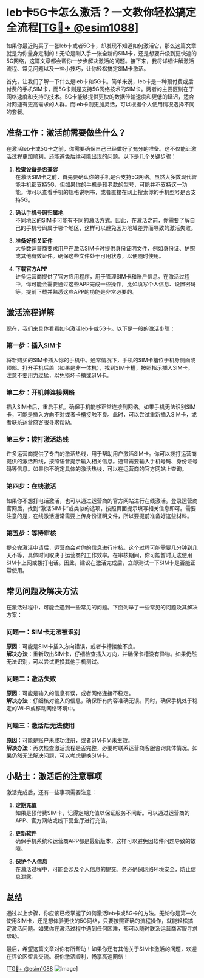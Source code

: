 # leb卡5G卡怎么激活？一文教你轻松搞定全流程[[TG💪+ @esim1088](https://t.me/s/esim1088)]

如果你最近购买了一张leb卡或者5G卡，却发现不知道如何激活它，那么这篇文章就是为你量身定制的！无论是刚入手一张全新的SIM卡，还是想要升级到更快速的5G网络，这篇文章都会帮你一步步解决激活的问题。接下来，我将详细讲解激活流程、常见问题以及一些小技巧，让你轻松搞定SIM卡激活。

首先，让我们了解一下什么是leb卡和5G卡。简单来说，leb卡是一种预付费或后付费的手机SIM卡，而5G卡则是支持5G网络技术的SIM卡。两者的主要区别在于网络速度和支持的技术。5G卡能够提供更快的数据传输速度和更低的延迟，适合对网速有更高需求的人群。而leb卡则更加灵活，可以根据个人使用情况选择不同的套餐。

## 准备工作：激活前需要做些什么？

在激活leb卡或5G卡之前，你需要确保自己已经做好了充分的准备。这不仅能让激活过程更加顺利，还能避免后续可能出现的问题。以下是几个关键步骤：

1. **检查设备是否兼容**  
   在激活SIM卡之前，首先要确认你的手机是否支持5G网络。虽然大多数现代智能手机都支持5G，但如果你的手机是较老款的型号，可能并不支持这一功能。你可以查看手机的规格说明书，或者直接在网上搜索你的手机型号是否支持5G。

2. **确认手机号码归属地**  
   不同地区的SIM卡可能有不同的激活方式。因此，在激活之前，你需要了解自己的手机号码属于哪个地区，这样可以避免因为地域差异而导致的激活失败。

3. **准备好相关证件**  
   大多数运营商要求用户在激活SIM卡时提供身份证明文件，例如身份证、护照或其他有效证件。确保这些文件处于可用状态，以便随时使用。

4. **下载官方APP**  
   许多运营商提供了官方应用程序，用于管理SIM卡和账户信息。在激活过程中，你可能会需要通过这些APP完成一些操作，比如填写个人信息、设置密码等。提前下载并熟悉这些APP的功能是非常必要的。

## 激活流程详解

现在，我们来具体看看如何激活leb卡或5G卡。以下是一般的激活步骤：

### 第一步：插入SIM卡

将新购买的SIM卡插入你的手机中。通常情况下，手机的SIM卡槽位于机身侧面或顶部。打开手机后盖（如果是非一体机），找到SIM卡槽，按照指示插入SIM卡。注意不要用力过猛，以免损坏卡槽或SIM卡。

### 第二步：开机并连接网络

插入SIM卡后，重启手机。确保手机能够正常连接到网络。如果手机无法识别SIM卡，可能是插入方向不对或者卡槽接触不良。此时，可以尝试重新插入SIM卡，或者联系运营商客服寻求帮助。

### 第三步：拨打激活热线

许多运营商提供了专门的激活热线，用于帮助用户激活SIM卡。你可以拨打运营商提供的激活热线，按照语音提示输入相关信息。通常需要输入手机号码、身份证号码等信息。如果你不确定具体的激活热线，可以在运营商的官方网站上查询。

### 第四步：在线激活

如果你不想打电话激活，也可以通过运营商的官方网站进行在线激活。登录运营商官网后，找到“激活SIM卡”或类似的选项，按照页面提示填写相关信息即可。需要注意的是，在线激活通常需要上传身份证明文件，所以要提前准备好这些材料。

### 第五步：等待审核

提交完激活申请后，运营商会对你的信息进行审核。这个过程可能需要几分钟到几天不等，具体时间取决于运营商的工作效率。在审核期间，你可能暂时无法使用SIM卡上网或拨打电话。因此，建议在激活完成后，立即测试一下SIM卡是否能正常使用。

## 常见问题及解决方法

在激活过程中，可能会遇到一些常见的问题。下面列举了一些常见的问题及其解决方案：

### 问题一：SIM卡无法被识别

**原因**：可能是SIM卡插入方向错误，或者卡槽接触不良。  
**解决办法**：重新取出SIM卡，仔细检查插入方向，并确保卡槽没有异物。如果仍然无法识别，可以尝试更换其他手机测试。

### 问题二：激活失败

**原因**：可能是输入的信息有误，或者网络连接不稳定。  
**解决办法**：仔细核对输入的信息，确保所有内容准确无误。同时，确保手机处于稳定的Wi-Fi或移动网络环境中。

### 问题三：激活后无法使用

**原因**：可能是账户未成功注册，或者SIM卡尚未生效。  
**解决办法**：再次检查激活流程是否完整，必要时联系运营商客服咨询具体情况。如果仍然无法解决问题，可以考虑更换SIM卡。

## 小贴士：激活后的注意事项

激活完成后，还有一些事项需要注意：

1. **定期充值**  
   如果是预付费SIM卡，记得定期充值以保证服务不间断。可以通过运营商的APP、官方网站或线下营业厅进行充值。

2. **更新软件**  
   确保手机系统和运营商APP都是最新版本，这样可以避免因软件问题导致的故障。

3. **保护个人信息**  
   在激活过程中，可能会涉及个人信息的提交。务必确保网络环境安全，防止信息泄露。

## 总结

通过以上步骤，你应该已经掌握了如何激活leb卡或5G卡的方法。无论你是第一次使用SIM卡，还是想体验更快的5G网络，只要按照正确的流程操作，就能轻松搞定激活问题。如果你在激活过程中遇到任何困难，都可以随时联系运营商客服寻求帮助。

最后，希望这篇文章对你有所帮助！如果你还有其他关于SIM卡激活的问题，欢迎在评论区留言交流。祝你激活顺利，畅享高速网络！

[[TG💪+ @esim1088](https://t.me/s/esim1088) ![Image](https://i.postimg.cc/4NQfJmqS/Snipaste-2025-05-13-00-14-12.png)]